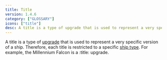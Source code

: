 ```yaml
---
title: Title
version: 1.4.6
category: ["GLOSSARY"]
icons: ["title"]
desc: A title is a type of upgrade that is used to represent a very specific version of a ship.
---
```


A title is a type of [upgrade](/rules/Upgrade_Cards) that is used to represent a very specific version of a ship. Therefore, each title is restricted to a specific [ship type](/rules/Ship_Type). For example, the Millennium Falcon is a :title: upgrade.
